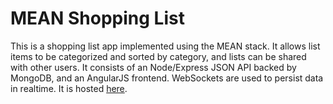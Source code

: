 # MEAN Shopping List

This is a shopping list app implemented using the MEAN stack. It allows list items to be categorized and sorted by category, and lists can be shared with other users. It consists of an Node/Express JSON API backed by MongoDB, and an AngularJS frontend. WebSockets are used to persist data in realtime. It is hosted [here](https://enigmatic-garden-7916.herokuapp.com).
